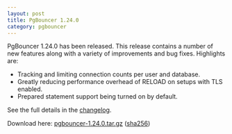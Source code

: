 ```yaml
---
layout: post
title: PgBouncer 1.24.0
category: pgbouncer
---
```


PgBouncer 1.24.0 has been released. This release contains a number of new
features along with a variety of improvements and bug fixes. Highlights are:

- Tracking and limiting connection counts per user and database.
- Greatly reducing performance overhead of RELOAD on setups with TLS enabled.
- Prepared statement support being turned on by default.

See the full details in the [changelog](/changelog.html#pgbouncer-124x).

Download here:
[pgbouncer-1.24.0.tar.gz](/downloads/files/1.24.0/pgbouncer-1.24.0.tar.gz)
([sha256](/downloads/files/1.24.0/pgbouncer-1.24.0.tar.gz.sha256))
